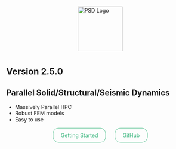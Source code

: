 <!-- _coverpage.md -->

<img src="https://github.com/user-attachments/assets/6494ea34-4f6a-4e13-9d23-c5746da41942" alt="PSD Logo" style="height:120px; margin: 20px auto; display: block;">

# <small>Version 2.5.0</small>

## Parallel Solid/Structural/Seismic Dynamics

- Massively Parallel HPC 
- Robust FEM models
- Easy to use

<div style="text-align: center;">
  <a href="https://github.com/mohd-afeef-badri/psd"
     style="display:inline-block; padding:10px 20px; border:1px solid #42b983; border-radius:15px; color:#42b983; text-decoration:none; margin: 0 10px;">
     Getting Started
  </a>
  <a href="https://github.com/mohd-afeef-badri/psd"
     style="display:inline-block; padding:10px 20px; border:1px solid #42b983; border-radius:15px; color:#42b983; text-decoration:none; margin: 0 10px;">
     GitHub
  </a>
</div>
